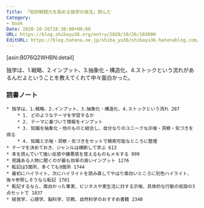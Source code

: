 ```yaml
---
Title: 「知的戦闘力を高める独学の技法」読んだ
Category:
- book
Date: 2020-10-26T18:30:00+09:00
URL: https://blog.shibayu36.org/entry/2020/10/26/183000
EditURL: https://blog.hatena.ne.jp/shiba_yu36/shibayu36.hatenablog.com/atom/entry/26006613644348857
---
```


[asin:B076Q2WHBN:detail]

独学は、1.戦略、2.インプット、3.抽象化・構造化、4.ストックという流れがあるんだよということを教えてくれて中々面白かった。

### 読書ノート
```
* 独学は、1.戦略、2.インプット、3.抽象化・構造化、4.ストックという流れ 287
	* 1. どのようなテーマを学習するか
	* 2. テーマに基づいて情報をインプット
	* 3. 知識を抽象化・他のものと結合し、自分なりのユニークな示唆・洞察・気づきを得る
	* 4. 知識と示唆・洞察・気づきをセットで検索可能なところに整理
* テーマを決めておき、ジャンルは横断して学ぶ 613
* 本を読んでいて強い反感や嫌悪感を覚えるものもメモする 999
* 見識ある人物に聞くのが最も効率の良いインプット 1276
* 転記は5箇所、多くても9箇所 1744
* 最初にハイライト、次にハイライトを読み直してやはり面白いところに別色ハイライト、後々参照しそうなら転記 1781
* 転記するなら、面白かった事実、ビジネスや実生活に対する示唆、具体的な行動の仮設の3点セットで 1837
* 経営学、心理学、脳科学、宗教、自然科学のおすすめ書籍 2340
```
